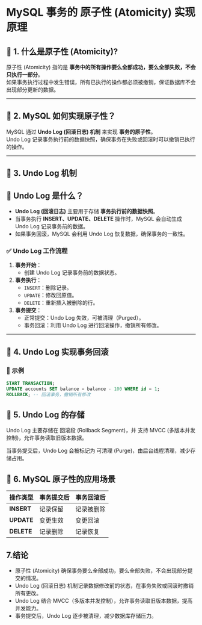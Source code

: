 # MySQL 事务的 原子性 (Atomicity) 实现原理

## **📌 1. 什么是原子性 (Atomicity)?**

原子性 (Atomicity) 指的是 **事务中的所有操作要么全部成功，要么全部失败，不会只执行一部分**。\
如果事务执行过程中发生错误，所有已执行的操作都必须被撤销，保证数据库不会出现部分更新的数据。

***

## **📌 2. MySQL 如何实现原子性？**

MySQL 通过 **Undo Log (回滚日志) 机制** 来实现 **事务的原子性**。\
Undo Log 记录事务执行前的数据快照，确保事务在失败或回滚时可以撤销已执行的操作。

***

## **📌 3. Undo Log 机制**

## **🔹 Undo Log 是什么？**

* **Undo Log (回滚日志)** 主要用于存储 **事务执行前的数据快照**。
* 当事务执行 **INSERT、UPDATE、DELETE** 操作时，MySQL 会自动生成 Undo Log 记录事务前的数据。
* 如果事务回滚，MySQL 会利用 Undo Log 恢复数据，确保事务的一致性。

### **✅ Undo Log 工作流程**

1. **事务开始**：
   * 创建 Undo Log 记录事务前的数据状态。
2. **事务执行**：
   * `INSERT`：删除记录。
   * `UPDATE`：修改回原值。
   * `DELETE`：重新插入被删除的行。
3. **事务提交**：
   * 正常提交：Undo Log 失效，可被清理（Purged）。
   * 事务回滚：利用 Undo Log 进行回滚操作，撤销所有修改。

***

## **📌 4. Undo Log 实现事务回滚**

### **📝 示例**

```sql
START TRANSACTION;
UPDATE accounts SET balance = balance - 100 WHERE id = 1;
ROLLBACK; -- 回滚事务，撤销所有修改
```

## 📌 5. Undo Log 的存储

Undo Log 主要存储在 回滚段 (Rollback Segment)，并 支持 MVCC (多版本并发控制)，允许事务读取旧版本数据。

当事务提交后，Undo Log 会被标记为 可清理 (Purge)，由后台线程清理，减少存储占用。

## 📌 6. MySQL 原子性的应用场景

| 操作类型       | 事务提交后 | 事务回滚后 |
| ---------- | ----- | ----- |
| **INSERT** | 记录保留  | 记录被删除 |
| **UPDATE** | 变更生效  | 变更回滚  |
| **DELETE** | 记录删除  | 记录恢复  |

## 7.结论

* 原子性 (Atomicity) 确保事务要么全部成功，要么全部失败，不会出现部分提交的情况。
* Undo Log (回滚日志) 机制记录数据修改前的状态，在事务失败或回滚时撤销所有更改。
* Undo Log 结合 MVCC（多版本并发控制），允许事务读取旧版本数据，提高并发能力。
* 事务提交后，Undo Log 逐步被清理，减少数据库存储压力。

